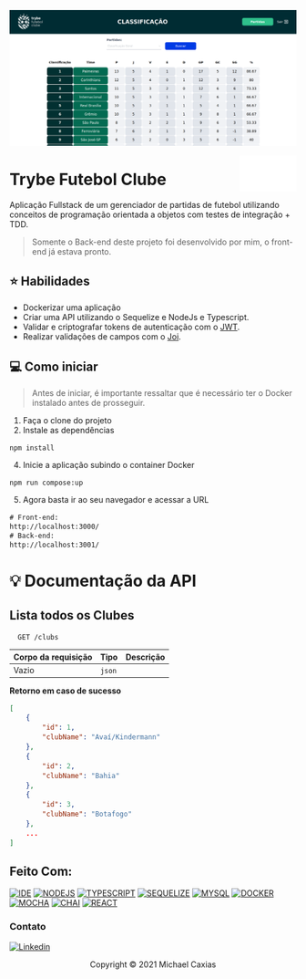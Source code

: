 ![front-example](front-example.png)

<img src="./app/frontend/src/images/negative_logo.png" alt="exemplo imagem" width="100px" align="right">

# Trybe Futebol Clube

Aplicação Fullstack de um gerenciador de partidas de futebol utilizando conceitos de programação orientada a objetos com testes de integração + TDD.

> Somente o Back-end deste projeto foi desenvolvido por mim, o front-end já estava pronto.

## ⭐ Habilidades
- Dockerizar uma aplicação
- Criar uma API utilizando o Sequelize e NodeJs e Typescript.
- Validar e criptografar tokens de autenticação com o [JWT](https://jwt.io/).
- Realizar validações de campos com o [Joi](https://joi.dev/api/).


## 💻 Como iniciar

> Antes de iniciar, é importante ressaltar que é necessário ter o Docker instalado antes de prosseguir.

1. Faça o clone do projeto
3. Instale as dependências
```shell
npm install
```
4. Inicie a aplicação subindo o container Docker
```shell
npm run compose:up
```
5. Agora basta ir ao seu navegador e acessar a URL
```shell
# Front-end:
http://localhost:3000/
# Back-end:
http://localhost:3001/
```

# 💡 Documentação da API

## Lista todos os Clubes

```http
  GET /clubs
```

| Corpo da requisição   | Tipo       | Descrição                           |
| :---------- | :--------- | :---------------------------------- |
| Vazio | `json` |  |


**Retorno em caso de sucesso**

```json
[
	{
		"id": 1,
		"clubName": "Avaí/Kindermann"
	},
	{
		"id": 2,
		"clubName": "Bahia"
	},
	{
		"id": 3,
		"clubName": "Botafogo"
	},
	...
]
```

## Feito Com:
[![IDE](https://img.shields.io/badge/Visual_studio_code-0078D4?style=for-the-badge&logo=visual%20studio%20code&logoColor=white)](https://code.visualstudio.com/)
[![NODEJS](https://img.shields.io/badge/Node.js-339933?style=for-the-badge&logo=nodedotjs&logoColor=white)](https://nodejs.org/en/)
[![TYPESCRIPT](https://img.shields.io/badge/TypeScript-007ACC?style=for-the-badge&logo=typescript&logoColor=white)](https://www.typescriptlang.org/)
[![SEQUELIZE](https://img.shields.io/badge/Sequelize-52B0E7?style=for-the-badge&logo=Sequelize&logoColor=white)](https://sequelize.org/master/)
[![MYSQL](https://img.shields.io/badge/MySQL-005C84?style=for-the-badge&logo=mysql&logoColor=white)](https://www.mysql.com/)
[![DOCKER](https://img.shields.io/badge/Docker-2CA5E0?style=for-the-badge&logo=docker&logoColor=white)](https://www.docker.com/)
[![MOCHA](https://img.shields.io/badge/Mocha-8D6748?style=for-the-badge&logo=Mocha&logoColor=white)](https://www.docker.com/)
[![CHAI](https://img.shields.io/badge/chai-A30701?style=for-the-badge&logo=chai&logoColor=white)](https://www.chaijs.com/)
[![REACT](https://img.shields.io/badge/React-20232A?style=for-the-badge&logo=react&logoColor=61DAF)](https://pt-br.reactjs.org/)


### Contato

[![Linkedin](https://img.shields.io/badge/LinkedIn-0077B5?style=for-the-badge&logo=linkedin&logoColor=white)](https://www.linkedin.com/in/michaelcaxias/)

<p align="center">Copyright © 2021 Michael Caxias</p>
